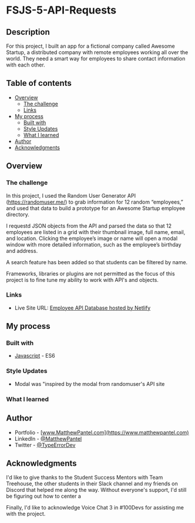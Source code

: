 # FSJS-5-API-Requests

## Description

For this project, I built an app for a fictional company called Awesome Startup, a distributed company with remote employees working all over the world. They need a smart way for employees to share contact information with each other.

## Table of contents

- [Overview](#overview)
  - [The challenge](#the-challenge)
  - [Links](#links)
- [My process](#my-process)
  - [Built with](#built-with)
  - [Style Updates](#style-updates)
  - [What I learned](#what-i-learned)
- [Author](#author)
- [Acknowledgments](#acknowledgments)

## Overview

### The challenge

In this project, I used the Random User Generator API (https://randomuser.me/) to grab information for 12 random “employees,” and used that data to build a prototype for an Awesome Startup employee directory.

I requestd JSON objects from the API and parsed the data so that 12 employees are listed in a grid with their thumbnail image, full name, email, and location. Clicking the employee’s image or name will open a modal window with more detailed information, such as the employee’s birthday and address.

A search feature has been added so that students can be filtered by name.

Frameworks, libraries or plugins are not permitted as the focus of this project is to fine tune my ability to work with API's and objects.

### Links

- Live Site URL: [Employee API Database hosted by Netlify](https://typeerrordev-employee-api.netlify.app/)

## My process

### Built with

- [Javascript](https://262.ecma-international.org/13.0/#sec-intro) - ES6

### Style Updates

- Modal was "inspired by the modal from randomuser's API site

### What I learned

## Author

- Portfolio - [www.MatthewPantel.com](https://www.matthewpantel.com)
- LinkedIn - [@MatthewPantel](https://www.linkedin.com/in/MatthewPantel)
- Twitter - [@TypeErrorDev](https://www.twitter.com/TypeErrorDev)

## Acknowledgments

I'd like to give thanks to the Student Success Mentors with Team Treehouse, the other students in their Slack channel and my friends on Discord that helped me along the way. Without everyone's support, I'd still be figuring out how to center a <div>

Finally, I'd like to acknowledge Voice Chat 3 in #100Devs for assisting me with the project.

